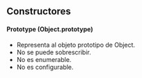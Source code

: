 ## Constructores

#### Prototype (Object.prototype)
* Representa al objeto prototipo de Object. 
* No se puede sobrescribir.
* No es enumerable. 
* No es configurable.



